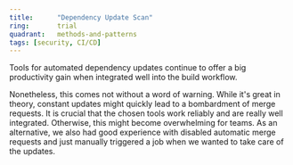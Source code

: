 ```yaml
---
title:      "Dependency Update Scan"
ring:       trial
quadrant:   methods-and-patterns
tags: [security, CI/CD]
---
```


Tools for automated dependency updates continue to offer a big productivity gain when integrated well into the build workflow.

Nonetheless, this comes not without a word of warning.
While it's great in theory, constant updates might quickly lead to a bombardment of merge requests.
It is crucial that the chosen tools work reliably and are really well integrated. Otherwise, this might become overwhelming for teams.
As an alternative, we also had good experience with disabled automatic merge requests and just manually triggered a job when we wanted to take care of the updates.